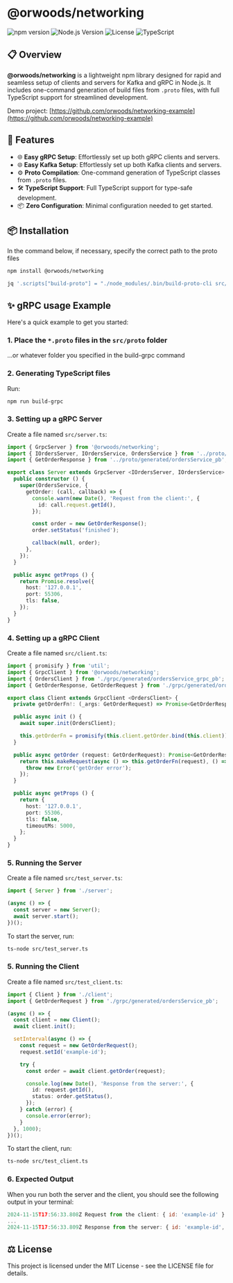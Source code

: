 # @orwoods/networking

![npm version](https://img.shields.io/npm/v/@orwoods/networking)
![Node.js Version](https://img.shields.io/badge/node-%3E%3D18-brightgreen)
![License](https://img.shields.io/npm/l/@orwoods/networking)
![TypeScript](https://img.shields.io/badge/TypeScript-100%25-blue)

## 📋 Overview

**@orwoods/networking** is a lightweight npm library designed for rapid and seamless setup of clients and servers for Kafka and gRPC in Node.js. It includes one-command generation of build files from `.proto` files, with full TypeScript support for streamlined development.

Demo project: [https://github.com/orwoods/networking-example](https://github.com/orwoods/networking-example)

## 🚀 Features

- 🌐 **Easy gRPC Setup**: Effortlessly set up both gRPC clients and servers.
- 🌐 **Easy Kafka Setup**: Effortlessly set up both Kafka clients and servers.
- ⚙️ **Proto Compilation**: One-command generation of TypeScript classes from `.proto` files.
- 🛠 **TypeScript Support**: Full TypeScript support for type-safe development.
- 📦 **Zero Configuration**: Minimal configuration needed to get started.

## 📦 Installation

In the command below, if necessary, specify the correct path to the proto files

```bash
npm install @orwoods/networking

jq '.scripts["build-proto"] = "./node_modules/.bin/build-proto-cli src/proto"' package.json > tmp.json && mv tmp.json package.json
```

## ✨ gRPC usage Example
Here's a quick example to get you started:

### 1. Place the `*.proto` files in the `src/proto` folder
...or whatever folder you specified in the build-grpc command

### 2. Generating TypeScript files
Run:
```bash
npm run build-grpc
```

### 3. Setting up a gRPC Server
Create a file named `src/server.ts`:
```typescript
import { GrpcServer } from '@orwoods/networking';
import { IOrdersServer, IOrdersService, OrdersService } from '../proto/generated/ordersService_grpc_pb';
import { GetOrderResponse } from '../proto/generated/ordersService_pb';

export class Server extends GrpcServer <IOrdersServer, IOrdersService> {
  public constructor () {
    super(OrdersService, {
      getOrder: (call, callback) => {
        console.warn(new Date(), 'Request from the client:', {
          id: call.request.getId(),
        });

        const order = new GetOrderResponse();
        order.setStatus('finished');

        callback(null, order);
      },
    });
  }

  public async getProps () {
    return Promise.resolve({
      host: '127.0.0.1',
      port: 55306,
      tls: false,
    });
  }
}
```

### 4. Setting up a gRPC Client
Create a file named `src/client.ts`:
```typescript
import { promisify } from 'util';
import { GrpcClient } from '@orwoods/networking';
import { OrdersClient } from './grpc/generated/ordersService_grpc_pb';
import { GetOrderResponse, GetOrderRequest } from './grpc/generated/ordersService_pb';

export class Client extends GrpcClient <OrdersClient> {
  private getOrderFn!: (_args: GetOrderRequest) => Promise<GetOrderResponse>;

  public async init () {
    await super.init(OrdersClient);

    this.getOrderFn = promisify(this.client.getOrder.bind(this.client));
  }

  public async getOrder (request: GetOrderRequest): Promise<GetOrderResponse> {
    return this.makeRequest(async () => this.getOrderFn(request), () => {
      throw new Error('getOrder error');
    });
  }

  public async getProps () {
    return {
      host: '127.0.0.1',
      port: 55306,
      tls: false,
      timeoutMs: 5000,
    };
  }
}
```

### 5. Running the Server
Create a file named `src/test_server.ts`:
```typescript
import { Server } from './server';

(async () => {
  const server = new Server();
  await server.start();
})();
```

To start the server, run:
```bash
ts-node src/test_server.ts
```

### 5. Running the Client
Create a file named `src/test_client.ts`:
```typescript
import { Client } from './client';
import { GetOrderRequest } from './grpc/generated/ordersService_pb';

(async () => {
  const client = new Client();
  await client.init();

  setInterval(async () => {
    const request = new GetOrderRequest();
    request.setId('example-id');

    try {
      const order = await client.getOrder(request);

      console.log(new Date(), 'Response from the server:', {
        id: request.getId(),
        status: order.getStatus(),
      });
    } catch (error) {
      console.error(error);
    }
  }, 1000);
})();
```

To start the client, run:
```bash
ts-node src/test_client.ts
```

### 6. Expected Output
When you run both the server and the client, you should see the following output in your terminal:
```javascript
2024-11-15T17:56:33.808Z Request from the client: { id: 'example-id' }
...
2024-11-15T17:56:33.809Z Response from the server: { id: 'example-id', status: 'finished' }
```

## ⚖️ License
This project is licensed under the MIT License - see the LICENSE file for details.

